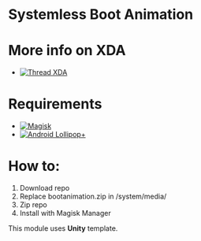 # Systemless Boot Animation

# More info on XDA
-   [![Thread XDA](https://img.shields.io/badge/XDA-Thread-orange.svg)](https://forum.xda-developers.com/apps/magisk/module-custom-systemless-boot-animation-t3999541)

# Requirements
-   [![Magisk](https://img.shields.io/badge/Magisk-18%2B-00B39B.svg)](https://forum.xda-developers.com/apps/magisk/official-magisk-v7-universal-systemless-t3473445)
-   [![Android Lollipop+](https://img.shields.io/badge/Lollipop-5.0+-lightgrey.svg)](https://www.android.com/versions/lollipop-5-0/)

# How to:
   1. Download repo
   2. Replace bootanimation.zip in /system/media/
   3. Zip repo
   4. Install with Magisk Manager


This module uses **Unity** template.
